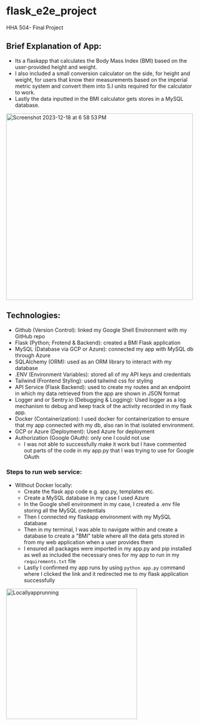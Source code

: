 # flask_e2e_project
HHA 504- Final Project


## Brief Explanation of App:
- Its a flaskapp that calculates the Body Mass Index (BMI) based on the user-provided height and weight.
- I also included a small conversion calculator on the side, for height and weight, for users that know their measurements based on the imperial metric system and convert them into S.I units required for the calculator to work.
- Lastly the data inputted in the BMI calculator gets stores in a MySQL database.
  
 <img width="500" alt="Screenshot 2023-12-18 at 6 58 53 PM" src="https://github.com/angeliki-tzanou/flask_e2e_project/assets/141374140/a103da03-b8dd-485d-9607-fac41cc85f0b">

## Technologies: 
- Github (Version Control): linked my Google Shell Environment with my GitHub repo
- Flask (Python; Frotend & Backend): created a BMI Flask application
- MySQL (Database via GCP or Azure): connected my app with MySQL db through Azure
- SQLAlchemy (ORM): used as an ORM library to interact with my database
- .ENV (Environment Variables): stored all of my API keys and credentials
- Tailwind (Frontend Styling): used tailwind css for styling
- API Service (Flask Backend): used to create my routes and an endpoint in which my data retrieved from the app are shown in JSON format
- Logger and or Sentry.io (Debugging & Logging): Used logger as a log mechanism to debug and keep track of the activity recorded in my flask app.
- Docker (Containerization): I used docker for containerization to ensure that my app connected with my db, also ran in that isolated environment.
- GCP or Azure (Deployment): Used Azure for deployment
- Authorization (Google OAuth): only one I could not use
    - I was not able to successfully make it work but I have commented out parts of the code in my app.py that I was trying to use for Google OAuth

### Steps to run web service:
- Without Docker locally:
  - Create the flask app code e.g. app.py, templates etc.
  - Create a MySQL database in my case I used Azure
  - In the Google shell environment in my case, I created a .env file storing all the MySQL credentials
  - Then I connected my flaskapp environment with my MySQL database
  - Then in my terminal, I was able to navigate within and create a database to create a "BMI" table where all the data gets stored in from my web application when a user provides them
  - I ensured all packages were imported in my app.py and pip installed as well as included the necessary ones for my app to run in my ```requirements.txt``` file
  - Lastly I confirmed my app runs by using ```python app.py``` command where I clicked the link and it redirected me to my flask application successfully
 <img width="350" alt="Locallyapprunning" src="https://github.com/angeliki-tzanou/flask_e2e_project/assets/141374140/2771d911-559d-4c33-b0eb-63b1eefbac8f">


